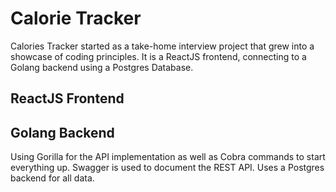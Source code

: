 # Calorie Tracker

Calories Tracker started as a take-home interview project that grew into a showcase of coding principles. It is a
ReactJS frontend, connecting to a Golang backend using a Postgres Database.

## ReactJS Frontend

## Golang Backend

Using Gorilla for the API implementation as well as Cobra commands to start everything up. Swagger is used to document
the REST API. Uses a Postgres backend for all data.